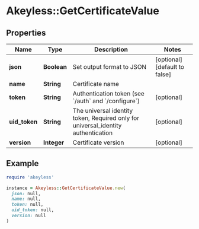 # Akeyless::GetCertificateValue

## Properties

| Name | Type | Description | Notes |
| ---- | ---- | ----------- | ----- |
| **json** | **Boolean** | Set output format to JSON | [optional][default to false] |
| **name** | **String** | Certificate name |  |
| **token** | **String** | Authentication token (see &#x60;/auth&#x60; and &#x60;/configure&#x60;) | [optional] |
| **uid_token** | **String** | The universal identity token, Required only for universal_identity authentication | [optional] |
| **version** | **Integer** | Certificate version | [optional] |

## Example

```ruby
require 'akeyless'

instance = Akeyless::GetCertificateValue.new(
  json: null,
  name: null,
  token: null,
  uid_token: null,
  version: null
)
```

